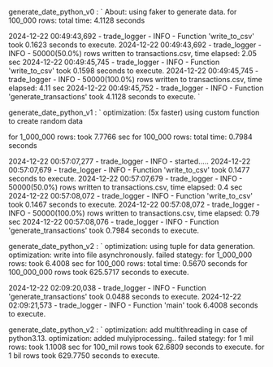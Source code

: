 generate_date_python_v0 : 
`
About: using faker to generate data.
for 100_000 rows: total time: 4.1128 seconds

2024-12-22 00:49:43,692 - trade_logger - INFO - Function 'write_to_csv' took 0.1623 seconds to execute.
2024-12-22 00:49:43,692 - trade_logger - INFO - 50000(50.0%) rows written to transactions.csv, time elapsed: 2.05 sec
2024-12-22 00:49:45,745 - trade_logger - INFO - Function 'write_to_csv' took 0.1598 seconds to execute.
2024-12-22 00:49:45,745 - trade_logger - INFO - 50000(100.0%) rows written to transactions.csv, time elapsed: 4.11 sec
2024-12-22 00:49:45,752 - trade_logger - INFO - Function 'generate_transactions' took 4.1128 seconds to execute.
`

generate_date_python_v1 : 
`
optimization: (5x faster) using custom function to create random data

for 1_000_000 rows: took 7.7766 sec
for 100_000 rows: total time: 0.7984 seconds

2024-12-22 00:57:07,277 - trade_logger - INFO - started.....
2024-12-22 00:57:07,679 - trade_logger - INFO - Function 'write_to_csv' took 0.1477 seconds to execute.
2024-12-22 00:57:07,679 - trade_logger - INFO - 50000(50.0%) rows written to transactions.csv, time elapsed: 0.4 sec
2024-12-22 00:57:08,072 - trade_logger - INFO - Function 'write_to_csv' took 0.1467 seconds to execute.
2024-12-22 00:57:08,072 - trade_logger - INFO - 50000(100.0%) rows written to transactions.csv, time elapsed: 0.79 sec
2024-12-22 00:57:08,076 - trade_logger - INFO - Function 'generate_transactions' took 0.7984 seconds to execute.



generate_date_python_v2 : 
`
optimization: using tuple for data generation.
optimization: write into file asynchronously.
failed stategy: 
for 1_000_000 rows: took 6.4008 sec
for 100_000 rows: total time: 0.5670 seconds
for 100_000_000 rows took 625.5717 seconds to execute.


2024-12-22 02:09:20,038 - trade_logger - INFO - Function 'generate_transactions' took 0.0488 seconds to execute.
2024-12-22 02:09:21,573 - trade_logger - INFO - Function 'main' took 6.4008 seconds to execute.


generate_date_python_v2 : 
`
optimization: add multithreading in case of python3.13.
optimization: added mulyiprocessing..
failed stategy: 
for 1 mil rows: took 1.1008 sec
for 100_mil rows took 62.6809 seconds to execute.
for 1 bil rows took 629.7750 seconds to execute.
